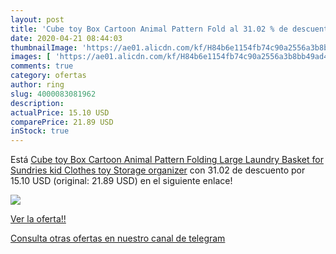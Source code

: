 ```yaml
---
layout: post
title: 'Cube toy Box Cartoon Animal Pattern Fold al 31.02 % de descuento'
date: 2020-04-21 08:44:03
thumbnailImage: 'https://ae01.alicdn.com/kf/H84b6e1154fb74c90a2556a3b8bb49ad4G/Cube-toy-Box-Cartoon-Animal-Pattern-Folding-Large-Laundry-Basket-for-Sundries-kid-Clothes-toy-Storage.jpg_350x350._SL200_.jpg'
images: [ 'https://ae01.alicdn.com/kf/H84b6e1154fb74c90a2556a3b8bb49ad4G/Cube-toy-Box-Cartoon-Animal-Pattern-Folding-Large-Laundry-Basket-for-Sundries-kid-Clothes-toy-Storage.jpg_350x350._SL200_.jpg' ]
comments: true
category: ofertas
author: ring
slug: 4000083081962
description:
actualPrice: 15.10 USD
comparePrice: 21.89 USD
inStock: true
---
```


Está [Cube toy Box Cartoon Animal Pattern Folding Large Laundry Basket for Sundries kid Clothes toy Storage organizer](https://www.amazon.com/dp/4000083081962/?tag=redken08-20) con 31.02 de descuento por 15.10 USD (original: 21.89 USD) en el siguiente enlace!

[![](https://ae01.alicdn.com/kf/H84b6e1154fb74c90a2556a3b8bb49ad4G/Cube-toy-Box-Cartoon-Animal-Pattern-Folding-Large-Laundry-Basket-for-Sundries-kid-Clothes-toy-Storage.jpg_350x350._SL200_.jpg)](https://www.amazon.com/dp/4000083081962/?tag=redken08-20)

[Ver la oferta!!](https://www.amazon.com/dp/4000083081962/?tag=redken08-20)

[Consulta otras ofertas en nuestro canal de telegram](https://t.me/s/ofertas25)
